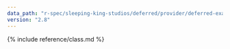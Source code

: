 ```yaml
---
data_path: "r-spec/sleeping-king-studios/deferred/provider/deferred-examples-not-found-error"
version: "2.8"
---
```


{% include reference/class.md %}
